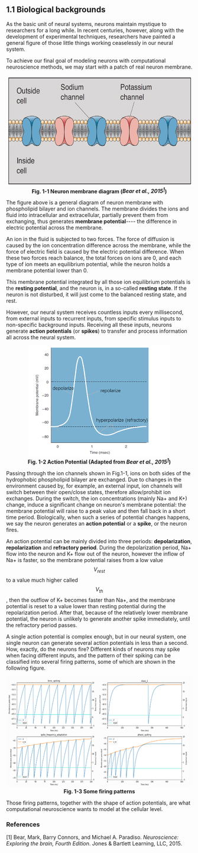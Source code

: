 ## 1.1 Biological backgrounds

As the basic unit of neural systems, neurons maintain mystique to researchers for a long while. In recent centuries, however, along with the development of experimental techniques, researchers have painted a general figure of those little things working ceaselessly in our neural system.

To achieve our final goal of modeling neurons with computational neuroscience methods, we may start with a patch of real neuron membrane.

<center><img src="../../figs/neus/neuron_membrane.png" width="584" height="300">	</center>

<center><b> Fig. 1-1 Neuron membrane diagram (<cite>Bear et al., 2015<sup><a href="#fn_1">1</a></sup></cite>)</b></center>

The figure above is a general diagram of neuron membrane with phospholipid bilayer and ion channels. The membrane divides the ions and fluid into intracellular and extracellular, partially prevent them from exchanging, thus generates **membrane potential**---- the difference in electric potential across the membrane.

An ion in the fluid is subjected to two forces. The force of diffusion is caused by the ion concentration difference across the membrane, while the force of electric field is caused by the electric potential difference. When these two forces reach balance, the total forces on ions are 0, and each type of ion meets an equilibrium potential, while the neuron holds a membrane potential lower than 0.

This membrane potential integrated by all those ion equilibrium potentials is the **resting potential**, and the neuron is, in a so-called **resting state**. If the neuron is not disturbed, it will just come to the balanced resting state, and rest.

However, our neural system receives countless inputs every millisecond, from external inputs to recurrent inputs, from specific stimulus inputs to non-specific background inputs. Receiving all these inputs, neurons generate **action potentials** (or **spikes**) to transfer and process information all across the neural system.

<center><img src="../../figs/neus/action_potential_en.png" width="384" height="300">	</center>

<center><b> Fig. 1-2 Action Potential (Adapted from <cite>Bear et al., 2015<sup><a href="#fn_1">1</a></sup></cite>) </b></center>

Passing through the ion channels shown in Fig.1-1, ions on both sides of the hydrophobic phospholipid bilayer are exchanged. Due to changes in the environment caused by, for example, an external input, ion channels will switch between their open/close states, therefore allow/prohibit ion exchanges. During the switch, the ion concentrations (mainly Na+ and K+) change, induce a significant change on neuron's membrane potential: the membrane potential will raise to a peak value and then fall back in a short time period. Biologically, when such a series of potential changes happens, we say the neuron generates an **action potential** or a **spike**, or the neuron fires.

An action potential can be mainly divided into three periods: **depolarization**, **repolarization** and **refractory period**. During the depolarization period, Na+ flow into the neuron and K+ flow out of the neuron, however the inflow of Na+ is faster, so the membrane potential raises from a low value $$V_{rest}$$ to a value much higher called $$V_{th}$$, then the outflow of K+ becomes faster than Na+, and the membrane potential is reset to a value lower than resting potential during the repolarization period. After that, because of the relatively lower membrane potential, the neuron is unlikely to generate another spike immediately, until the refractory period passes.

A single action potential is complex enough, but in our neural system, one single neuron can generate several action potentials in less than a second. How, exactly, do the neurons fire? Different kinds of neurons may spike when facing different inputs, and the pattern of their spiking can be classified into several firing patterns, some of which are shown in the following figure.

<center><img src="../../figs/neus/multiple_firing_pattern.png" width="600" height="300">	</center>

<center><b>Fig. 1-3 Some firing patterns</b></center>

Those firing patterns, together with the shape of action potentials, are what computational neuroscience wants to model at the cellular level.



### References

<span id="fn_1"></span>[1] Bear, Mark, Barry Connors, and Michael A. Paradiso. *Neuroscience: Exploring the brain, Fourth Edition*. Jones & Bartlett Learning, LLC, 2015.